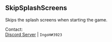 ## SkipSplashScreens

Skips the splash screens when starting the game.

Contact:  
[Discord Server](https://discord.gg/9Xqvb8Cszg) | `IngoH#3923`